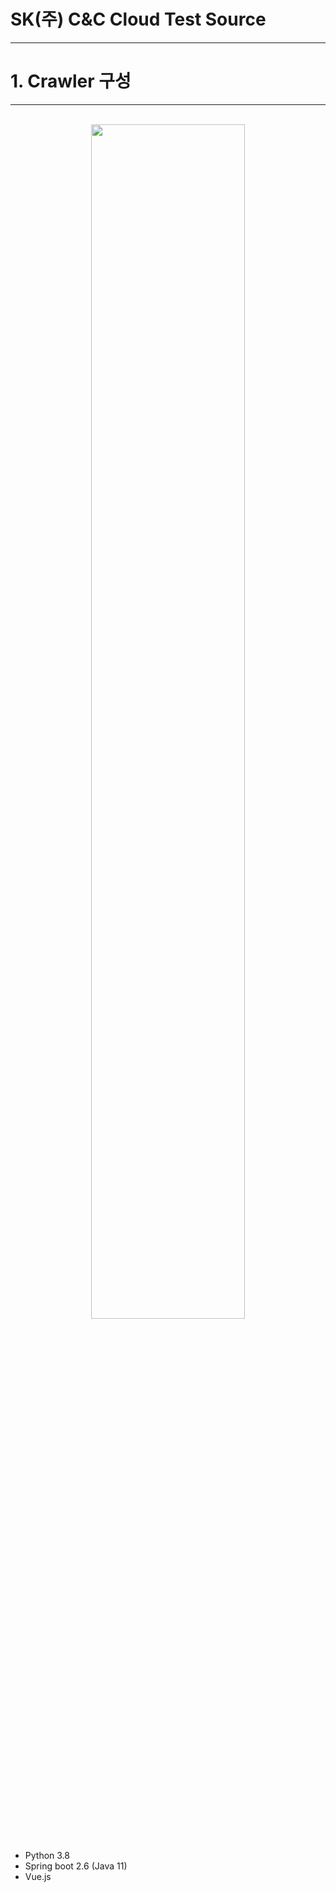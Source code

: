 # SK(주) C&C Cloud Test Source

---

# 1. Crawler 구성

---

<br>
<div align="center">
  <img src="https://user-images.githubusercontent.com/45858414/132974618-3175ee14-4c8a-43fa-98b7-78f8a0fe827c.png" weight="70%" height="70%"/>
</div>
<br>

- Python 3.8
- Spring boot 2.6 (Java 11)
- Vue.js
